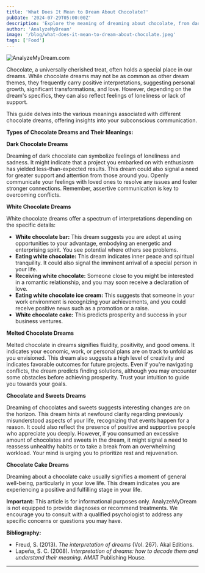 ```yaml
---
title: 'What Does It Mean to Dream About Chocolate?'
pubDate: '2024-07-29T05:00:00Z'
description: 'Explore the meaning of dreaming about chocolate, from dark chocolate to chocolate cake, and discover what your subconscious might be revealing.'
author: 'AnalyzeMyDream'
image: '/blog/what-does-it-mean-to-dream-about-chocolate.jpeg'
tags: ['Food']
---
```


![AnalyzeMyDream.com](/blog/what-does-it-mean-to-dream-about-chocolate.jpeg)


Chocolate, a universally cherished treat, often holds a special place in our dreams. While chocolate dreams may not be as common as other dream themes, they frequently carry positive interpretations, suggesting personal growth, significant transformations, and love. However, depending on the dream's specifics, they can also reflect feelings of loneliness or lack of support. 

This guide delves into the various meanings associated with different chocolate dreams, offering insights into your subconscious communication.

**Types of Chocolate Dreams and Their Meanings:**

**Dark Chocolate Dreams**

Dreaming of dark chocolate can symbolize feelings of loneliness and sadness. It might indicate that a project you embarked on with enthusiasm has yielded less-than-expected results. This dream could also signal a need for greater support and attention from those around you. Openly communicate your feelings with loved ones to resolve any issues and foster stronger connections. Remember, assertive communication is key to overcoming conflicts.

**White Chocolate Dreams**

White chocolate dreams offer a spectrum of interpretations depending on the specific details:

- **White chocolate bar:**  This dream suggests you are adept at using opportunities to your advantage, embodying an energetic and enterprising spirit. You see potential where others see problems.
- **Eating white chocolate:** This dream indicates inner peace and spiritual tranquility. It could also signal the imminent arrival of a special person in your life. 
- **Receiving white chocolate:**  Someone close to you might be interested in a romantic relationship, and you may soon receive a declaration of love.
- **Eating white chocolate ice cream:**  This suggests that someone in your work environment is recognizing your achievements, and you could receive positive news such as a promotion or a raise.
- **White chocolate cake:**  This predicts prosperity and success in your business ventures.

**Melted Chocolate Dreams**

Melted chocolate in dreams signifies fluidity, positivity, and good omens. It indicates your economic, work, or personal plans are on track to unfold as you envisioned. This dream also suggests a high level of creativity and indicates favorable outcomes for future projects. Even if you're navigating conflicts, the dream predicts finding solutions, although you may encounter some obstacles before achieving prosperity. Trust your intuition to guide you towards your goals.

**Chocolate and Sweets Dreams**

Dreaming of chocolates and sweets suggests interesting changes are on the horizon. This dream hints at newfound clarity regarding previously misunderstood aspects of your life, recognizing that events happen for a reason. It could also reflect the presence of positive and supportive people who appreciate you deeply. However, if you consumed an excessive amount of chocolates and sweets in the dream, it might signal a need to reassess unhealthy habits or to take a break from an overwhelming workload. Your mind is urging you to prioritize rest and rejuvenation.

**Chocolate Cake Dreams**

Dreaming about a chocolate cake usually signifies a moment of general well-being, particularly in your love life. This dream indicates you are experiencing a positive and fulfilling stage in your life.

**Important:** This article is for informational purposes only. AnalyzeMyDream is not equipped to provide diagnoses or recommend treatments. We encourage you to consult with a qualified psychologist to address any specific concerns or questions you may have.

**Bibliography:**

* Freud, S. (2013). *The interpretation of dreams* (Vol. 267). Akal Editions.
* Lapeña, S. C. (2008). *Interpretation of dreams: how to decode them and understand their meaning*. AMAT Publishing House.

---